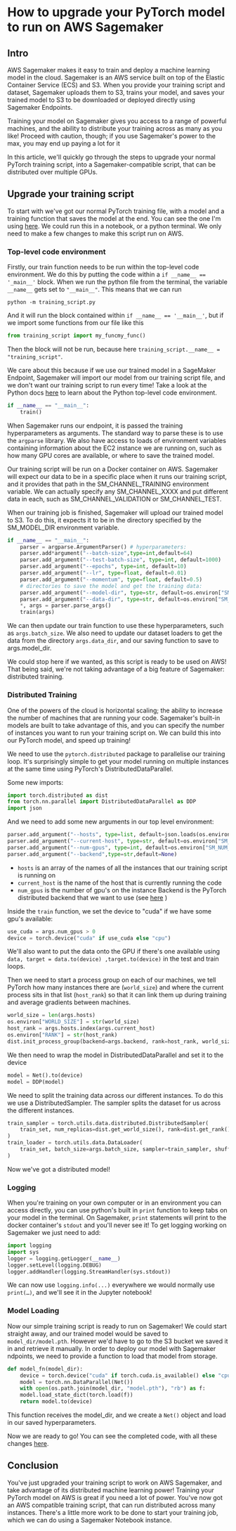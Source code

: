 # How to upgrade your PyTorch model to run on AWS Sagemaker

## Intro

AWS Sagemaker makes it easy to train and deploy a machine learning model in the cloud. Sagemaker is an AWS service built on top of the Elastic Container Service (ECS) and S3. When you provide your training script and dataset, Sagemaker uploads them to S3, trains your model, and saves your trained model to S3 to be downloaded or deployed directly using Sagemaker Endpoints.

Training your model on Sagemaker gives you access to a range of powerful machines, and the ability to distribute your training across as many as you like! Proceed with caution, though; if you use Sagemaker's power to the max, you may end up paying a lot for it

In this article, we'll quickly go through the steps to upgrade your normal PyTorch training script, into a Sagemaker-compatible script, that can be distributed over multiple GPUs.

## Upgrade your training script

To start with we've got our normal PyTorch training file, with a model and a training function that saves the model at the end. You can see the one I'm using [here](https://github.com/aydin-utting/upgrade-pytorch-to-sagemaker-article/blob/main/normal_script.py). We could run this in a notebook, or a python terminal. We only need to make a few changes to make this script run on AWS.

### Top-level code environment

Firstly, our train function needs to be run within the top-level code environment. We do this by putting the code within a `if __name__ == '_main__'` block. When we run the python file from the terminal, the variable `__name__` gets set to `"__main__"`. This means that we can run

```
python -m training_script.py
```

And it will run the block contained within `if __name__ == '__main__'`, but if we import some functions from our file like this

```python
from training_script import my_funcmy_func()
```

Then the block will not be run, because here `training_script.__name__ = "training_script"`.

We care about this because if we use our trained model in a SageMaker Endpoint, Sagemaker will import our model from our training script file, and we don't want our training script to run every time! Take a look at the Python docs [here](https://docs.python.org/3/library/__main__.html) to learn about the Python top-level code environment.

```python
if __name__ == "__main__":
    train()
```

When Sagemaker runs our endpoint, it is passed the training hyperparameters as arguments. The standard way to parse these is to use the `argparse` library. We also have access to loads of environment variables containing information about the EC2 instance we are running on, such as how many GPU cores are available, or where to save the trained model.

Our training script will be run on a Docker container on AWS. Sagemaker will expect our data to be in a specific place when it runs our training script, and it provides that path in the SM_CHANNEL_TRAINING environment variable. We can actually specify any SM_CHANNEL_XXXX and put different data in each, such as SM_CHANNEL_VALIDATION or SM_CHANNEL_TEST.

When our training job is finished, Sagemaker will upload our trained model to S3. To do this, it expects it to be in the directory specified by the SM_MODEL_DIR environment variable.

```python
if __name__ == "__main__":
    parser = argparse.ArgumentParser() # hyperparameters:
    parser.add*argument("--batch-size",type=int,default=64)
    parser.add_argument("--test-batch-size", type=int, default=1000)
    parser.add_argument("--epochs", type=int, default=10)
    parser.add_argument("--lr", type=float, default=0.01)
    parser.add_argument("--momentum", type=float, default=0.5)
    # directories to save the model and get the training data:
    parser.add_argument("--model-dir", type=str, default=os.environ["SM_MODEL_DIR"])
    parser.add_argument("--data-dir", type=str, default=os.environ["SM_CHANNEL_TRAINING"])
    *, args = parser.parse_args()
    train(args)
```

We can then update our train function to use these hyperparameters, such as `args.batch_size`. We also need to update our dataset loaders to get the data from the directory `args.data_dir`, and our saving function to save to args.model_dir.

We could stop here if we wanted, as this script is ready to be used on AWS! That being said, we're not taking advantage of a big feature of Sagemaker: distributed training.

### Distributed Training

One of the powers of the cloud is horizontal scaling; the ability to increase the number of machines that are running your code. Sagemaker's built-in models are built to take advantage of this, and you can specify the number of instances you want to run your training script on. We can build this into our PyTorch model, and speed up training!

We need to use the `pytorch.distributed` package to parallelise our training loop. It's surprisingly simple to get your model running on multiple instances at the same time using PyTorch's DistributedDataParallel.

Some new imports:

```python
import torch.distributed as dist
from torch.nn.parallel import DistributedDataParallel as DDP
import json
```

And we need to add some new arguments in our top level environment:

```python
parser.add_argument("--hosts", type=list, default=json.loads(os.environ["SM_HOSTS"]))
parser.add_argument("--current-host", type=str, default=os.environ["SM_CURRENT_HOST"])
parser.add_argument("--num-gpus", type=int, default=os.environ["SM_NUM_GPUS"])
parser.add_argument("--backend",type=str,default=None)
```

- `hosts` is an array of the names of all the instances that our training script is running on
- `current_host` is the name of the host that is currently running the code
- `num_gpus` is the number of gpu's on the instance
  Backend is the PyTorch distributed backend that we want to use (see [here](https://pytorch.org/docs/stable/distributed.html) )

Inside the `train` function, we set the device to "cuda" if we have some gpu's available:

```python
use_cuda = args.num_gpus > 0
device = torch.device("cuda" if use_cuda else "cpu")
```

We'll also want to put the data onto the GPU if there's one available using `data, target = data.to(device) ,target.to(device)` in the test and train loops.

Then we need to start a process group on each of our machines, we tell PyTorch how many instances there are (`world_size`) and where the current process sits in that list (`host_rank`) so that it can link them up during training and average gradients between machines.

```python
world_size = len(args.hosts)
os.environ["WORLD_SIZE"] = str(world_size)
host_rank = args.hosts.index(args.current_host)
os.environ["RANK"] = str(host_rank)
dist.init_process_group(backend=args.backend, rank=host_rank, world_size=world_size)
```

We then need to wrap the model in DistributedDataParallel and set it to the device

```python
model = Net().to(device)
model = DDP(model)
```

We need to split the training data across our different instances. To do this we use a DistributedSampler. The sampler splits the dataset for us across the different instances.

```python
train_sampler = torch.utils.data.distributed.DistributedSampler(
    train_set, num_replicas=dist.get_world_size(), rank=dist.get_rank()
)
train_loader = torch.utils.data.DataLoader(
    train_set, batch_size=args.batch_size, sampler=train_sampler, shuffle=False
)
```

Now we've got a distributed model!

### Logging

When you're training on your own computer or in an environment you can access directly, you can use python's built in `print` function to keep tabs on your model in the terminal. On Sagemaker, `print` statements will print to the docker container's `stdout` and you'll never see it! To get logging working on Sagemaker we just need to add:

```python
import logging
import sys
logger = logging.getLogger(__name__)
logger.setLevel(logging.DEBUG)
logger.addHandler(logging.StreamHandler(sys.stdout))
```

We can now use `logging.info(...)` everywhere we would normally use `print(…)`, and we'll see it in the Jupyter notebook!

### Model Loading

Now our simple training script is ready to run on Sagemaker! We could start straight away, and our trained model would be saved to `model_dir/model.pth`. However we'd have to go to the S3 bucket we saved it in and retrieve it manually. In order to deploy our model with Sagemaker ndpoints, we need to provide a function to load that model from storage.

```python
def model_fn(model_dir):
    device = torch.device("cuda" if torch.cuda.is_available() else "cpu")
    model = torch.nn.DataParallel(Net())
    with open(os.path.join(model_dir, "model.pth"), "rb") as f:
    model.load_state_dict(torch.load(f))
    return model.to(device)
```

This function receives the model_dir, and we create a `Net()` object and load in our saved hyperparameters.

Now we are ready to go! You can see the completed code, with all these changes [here](https://github.com/aydin-utting/upgrade-pytorch-to-sagemaker-article/blob/main/normal_script.py).

## Conclusion

You've just upgraded your training script to work on AWS Sagemaker, and take advantage of its distributed machine learning power!
Training your PyTorch model on AWS is great if you need a lot of power. You've now got an AWS compatible training script, that can run distributed across many instances. There's a little more work to be done to start your training job, which we can do using a Sagemaker Notebook instance.
